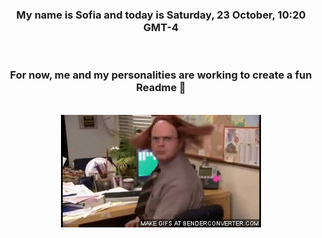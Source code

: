 


<div align="center">
<h3 >My name is Sofia and today is Saturday, 23 October, 10:20 GMT-4</h3><br>
<h3 >For now, me and my personalities are working to create a fun Readme 👋
</h3><br>
<img src='img/dwight.gif' alt='working...'/>
</div>
